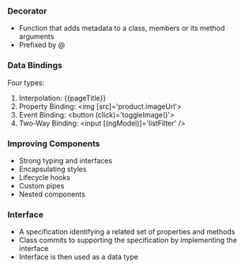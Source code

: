 ### Decorator
* Function that adds metadata to a class, members or its method arguments
* Prefixed by @

### Data Bindings
Four types:
1. Interpolation: {{pageTitle}}
2. Property Binding: <img [src]='product.imageUrl'>
3. Event Binding: <button (click)='toggleImage()'>
4. Two-Way Binding: <input [(ngModel)]='listFilter' />

### Improving Components
* Strong typing and interfaces
* Encapsulating styles
* Lifecycle hooks
* Custom pipes
* Nested components

### Interface
* A specification identifying a related set of properties and methods
* Class commits to supporting the specification by implementing the interface
* Interface is then used as a data type